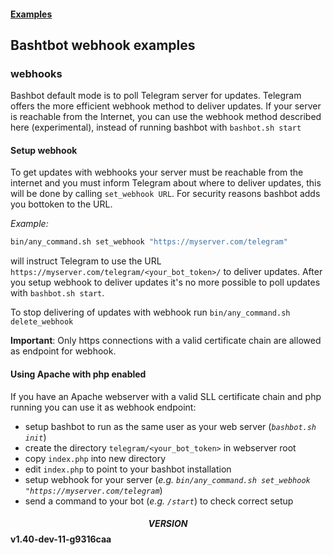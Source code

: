 #### [Examples](../README.md)

## Bashtbot webhook examples

### webhooks

Bashbot default mode is to poll Telegram server for updates. Telegram offers the more efficient webhook method to deliver updates.
If your server is reachable from the Internet, you can use the webhook method described here (experimental), instead of running bashbot
with `bashbot.sh start`

#### Setup webhook

To get updates with webhooks your server must be reachable from the internet and you must inform Telegram about where to deliver updates,
this will be done by calling `set_webhook URL`.  For security reasons bashbot adds you bottoken to the URL.

*Example:*

```bash
bin/any_command.sh set_webhook "https://myserver.com/telegram"
```

will instruct Telegram to use the URL `https://myserver.com/telegram/<your_bot_token>/` to deliver updates.
After you setup webhook to deliver updates it's no more possible to poll updates with `bashbot.sh start`.

To stop delivering of updates with webhook run `bin/any_command.sh delete_webhook`


**Important**: Only https connections with a valid certificate chain are allowed as endpoint for webhook.

#### Using Apache with php enabled

If you have an Apache webserver with a valid SLL certificate chain and php running you can use it as webhook endpoint:

- setup bashbot to run as the same user as your web server (_`bashbot.sh init`_)
- create the directory `telegram/<your_bot_token>` in webserver root
- copy `index.php` into new directory
- edit `index.php` to point to your bashbot installation
- setup webhook for your server (_e.g. `bin/any_command.sh set_webhook "https://myserver.com/telegram`_)
- send a command to your bot (_e.g. `/start`_) to check correct setup 

#### $$VERSION$$ v1.40-dev-11-g9316caa



